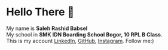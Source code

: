 # Hello There 👋   
My name is <strong>Saleh Rashid Babsel</strong>  
My school in <strong>SMK IDN Boarding School Bogor, 10 RPL B Class</strong>.  
This is my account <a href="https://www.linkedin.com/in/saleh-rashid-24541521a/">LinkedIn</a>, <a href="https://github.com/salehrashid">GitHub</a>,
<a href="https://www.instagram.com/salehrashid4/">Instagram</a>. Follow me:) 

